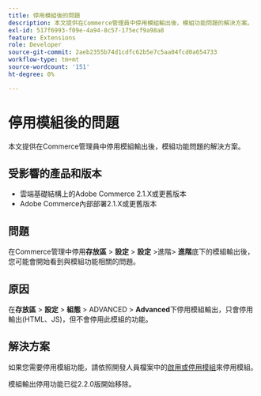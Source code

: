 ```yaml
---
title: 停用模組後的問題
description: 本文提供在Commerce管理員中停用模組輸出後，模組功能問題的解決方案。
exl-id: 517f6993-f09e-4a94-8c57-175ecf9a98a8
feature: Extensions
role: Developer
source-git-commit: 2aeb2355b74d1cdfc62b5e7c5aa04fcd0a654733
workflow-type: tm+mt
source-wordcount: '151'
ht-degree: 0%

---
```


# 停用模組後的問題

本文提供在Commerce管理員中停用模組輸出後，模組功能問題的解決方案。

## 受影響的產品和版本

* 雲端基礎結構上的Adobe Commerce 2.1.X或更舊版本
* Adobe Commerce內部部署2.1.X或更舊版本

## 問題

在Commerce管理中停用&#x200B;**存放區** > **設定** > **設定** >進階> **進階**&#x200B;底下的模組輸出後，您可能會開始看到與模組功能相關的問題。

## 原因

在&#x200B;**存放區** > **設定** > **組態** > ADVANCED > **Advanced**&#x200B;下停用模組輸出，只會停用輸出(HTML、JS)，但不會停用此模組的功能。

## 解決方案

如果您需要停用模組功能，請依照開發人員檔案中的[啟用或停用模組](https://experienceleague.adobe.com/en/docs/commerce-operations/installation-guide/tutorials/manage-modules)來停用模組。

模組輸出停用功能已從2.2.0版開始移除。
